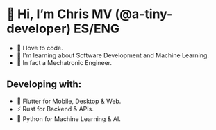 # 👋 Hi, I’m Chris MV (@a-tiny-developer) ES/ENG
- 💜 I love to code.
- 🌱 I'm learning about Software Development and Machine Learning.
- 🦾 In fact a Mechatronic Engineer.
## Developing with:
- 🎯 Flutter for Mobile, Desktop & Web.
- ⚡ Rust for Backend & APIs.
- 🤖 Python for Machine Learning & AI.
